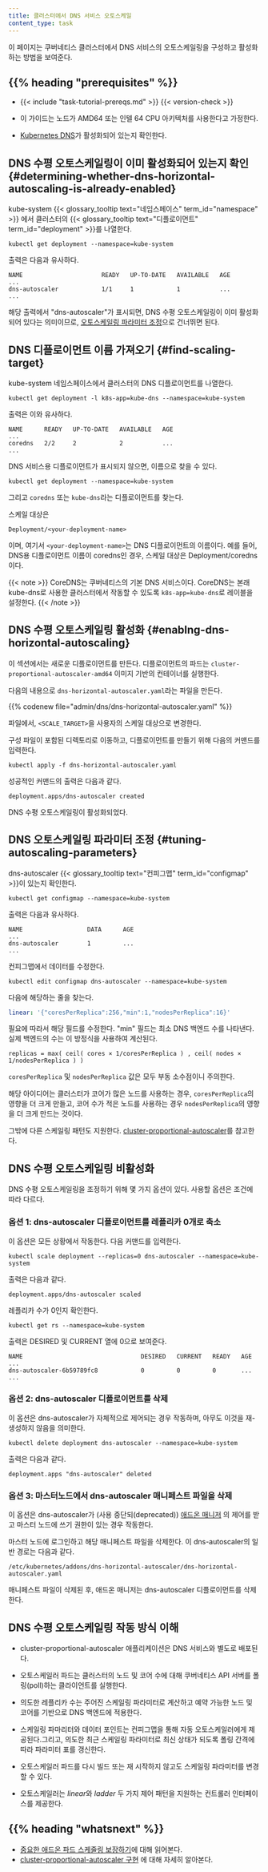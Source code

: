 ```yaml
---
title: 클러스터에서 DNS 서비스 오토스케일
content_type: task
---
```


<!-- overview -->
이 페이지는 쿠버네티스 클러스터에서 DNS 서비스의 오토스케일링을 구성하고
활성화하는 방법을 보여준다.


## {{% heading "prerequisites" %}}


* {{< include "task-tutorial-prereqs.md" >}} {{< version-check >}}

* 이 가이드는 노드가 AMD64 또는 인텔 64 CPU 아키텍처를 사용한다고 가정한다.

* [Kubernetes DNS](/ko/docs/concepts/services-networking/dns-pod-service/)가 활성화되어 있는지 확인한다.



<!-- steps -->

## DNS 수평 오토스케일링이 이미 활성화되어 있는지 확인 {#determining-whether-dns-horizontal-autoscaling-is-already-enabled}

kube-system {{< glossary_tooltip text="네임스페이스" term_id="namespace" >}}
에서 클러스터의 {{< glossary_tooltip text="디플로이먼트" term_id="deployment" >}}를 나열한다.

```shell
kubectl get deployment --namespace=kube-system
```

출력은 다음과 유사하다.

    NAME                      READY   UP-TO-DATE   AVAILABLE   AGE
    ...
    dns-autoscaler            1/1     1            1           ...
    ...

해당 출력에서 "dns-autoscaler"가 표시되면, DNS 수평 오토스케일링이
이미 활성화되어 있다는 의미이므로, 
[오토스케일링 파라미터 조정](#tuning-autoscaling-parameters)으로 건너뛰면 된다.

## DNS 디플로이먼트 이름 가져오기 {#find-scaling-target}

kube-system 네임스페이스에서 클러스터의 DNS 디플로이먼트를 나열한다.

```shell
kubectl get deployment -l k8s-app=kube-dns --namespace=kube-system
```

출력은 이와 유사하다.

    NAME      READY   UP-TO-DATE   AVAILABLE   AGE
    ...
    coredns   2/2     2            2           ...
    ...

DNS 서비스용 디플로이먼트가 표시되지 않으면, 이름으로 찾을 수 있다.

```shell
kubectl get deployment --namespace=kube-system
```

그리고 `coredns` 또는 `kube-dns`라는 디플로이먼트를 찾는다.


스케일 대상은

    Deployment/<your-deployment-name>

이며, 여기서 `<your-deployment-name>`는 DNS 디플로이먼트의 이름이다. 예를 들어, 
DNS용 디플로이먼트 이름이 coredns인 경우, 스케일 대상은 Deployment/coredns이다.

{{< note >}}
CoreDNS는 쿠버네티스의 기본 DNS 서비스이다. 
CoreDNS는 본래 kube-dns로 사용한 클러스터에서 작동할 수 있도록
`k8s-app=kube-dns`로 레이블을 설정한다.
{{< /note >}}

## DNS 수평 오토스케일링 활성화 {#enablng-dns-horizontal-autoscaling}

이 섹션에서는 새로운 디플로이먼트를 만든다. 디플로이먼트의 파드는 
`cluster-proportional-autoscaler-amd64` 이미지 기반의 컨테이너를 실행한다.

다음의 내용으로 `dns-horizontal-autoscaler.yaml`라는 파일을 만든다.

{{% codenew file="admin/dns/dns-horizontal-autoscaler.yaml" %}}

파일에서, `<SCALE_TARGET>`을 사용자의 스케일 대상으로 변경한다.

구성 파일이 포함된 디렉토리로 이동하고,
디플로이먼트를 만들기 위해 다음의 커맨드를 입력한다.

```shell
kubectl apply -f dns-horizontal-autoscaler.yaml
```

성공적인 커맨드의 출력은 다음과 같다.

    deployment.apps/dns-autoscaler created

DNS 수평 오토스케일링이 활성화되었다.

## DNS 오토스케일링 파라미터 조정 {#tuning-autoscaling-parameters}

dns-autoscaler {{< glossary_tooltip text="컨피그맵" term_id="configmap" >}}이 있는지 확인한다.

```shell
kubectl get configmap --namespace=kube-system
```

출력은 다음과 유사하다.

    NAME                  DATA      AGE
    ...
    dns-autoscaler        1         ...
    ...

컨피그맵에서 데이터를 수정한다.

```shell
kubectl edit configmap dns-autoscaler --namespace=kube-system
```

다음에 해당하는 줄을 찾는다.

```yaml
linear: '{"coresPerReplica":256,"min":1,"nodesPerReplica":16}'
```

필요에 따라서 해당 필드를 수정한다.
"min" 필드는 최소 DNS 백엔드 수를 나타낸다. 실제 백엔드의 수는
이 방정식을 사용하여 계산된다.

    replicas = max( ceil( cores × 1/coresPerReplica ) , ceil( nodes × 1/nodesPerReplica ) )

`coresPerReplica` 및 `nodesPerReplica` 값은 모두 
부동 소수점이니 주의한다.	   

해당 아이디어는 클러스터가 코어가 많은 노드를 사용하는 경우,
`coresPerReplica`의 영향을 더 크게 만들고, 코어 수가 적은 노드를 사용하는 경우
`nodesPerReplica`의 영향을 더 크게 만드는 것이다.

그밖에 다른 스케일링 패턴도 지원한다.
[cluster-proportional-autoscaler](https://github.com/kubernetes-sigs/cluster-proportional-autoscaler)를 참고한다.

## DNS 수평 오토스케일링 비활성화

DNS 수평 오토스케일링을 조정하기 위해 몇 가지 옵션이 있다.
사용할 옵션은 조건에 따라 다르다.

### 옵션 1: dns-autoscaler 디플로이먼트를 레플리카 0개로 축소

이 옵션은 모든 상황에서 작동한다. 다음 커맨드를 입력한다.

```shell
kubectl scale deployment --replicas=0 dns-autoscaler --namespace=kube-system
```

출력은 다음과 같다.

    deployment.apps/dns-autoscaler scaled

레플리카 수가 0인지 확인한다.

```shell
kubectl get rs --namespace=kube-system
```

출력은 DESIRED 및 CURRENT 열에 0으로 보여준다.

    NAME                                 DESIRED   CURRENT   READY   AGE
    ...
    dns-autoscaler-6b59789fc8            0         0         0       ...
    ...

### 옵션 2: dns-autoscaler 디플로이먼트를 삭제

이 옵션은 dns-autoscaler가 자체적으로 제어되는 경우 작동하며,
아무도 이것을 재-생성하지 않음을 의미한다.

```shell
kubectl delete deployment dns-autoscaler --namespace=kube-system
```

출력은 다음과 같다.

    deployment.apps "dns-autoscaler" deleted

### 옵션 3: 마스터노드에서 dns-autoscaler 매니페스트 파일을 삭제

이 옵션은 dns-autoscaler가 (사용 중단되(deprecated))
[애드온 매니저](https://git.k8s.io/kubernetes/cluster/addons/README.md)
의 제어를 받고 마스터 노드에 쓰기 권한이 있는 경우 작동한다.

마스터 노드에 로그인하고 해당 매니페스트 파일을 삭제한다.
이 dns-autoscaler의 일반 경로는 다음과 같다.

    /etc/kubernetes/addons/dns-horizontal-autoscaler/dns-horizontal-autoscaler.yaml

매니페스트 파일이 삭제된 후, 애드온 매니저는
dns-autoscaler 디플로이먼트를 삭제한다.						  



<!-- discussion -->

## DNS 수평 오토스케일링 작동 방식 이해

* cluster-proportional-autoscaler 애플리케이션은
DNS 서비스와 별도로 배포된다.				

* 오토스케일러 파드는
클러스터의 노드 및 코어 수에 대해 쿠버네티스 API 서버를 폴링(poll)하는 클라이언트를 실행한다.										 

* 의도한 레플리카 수는 주어진 스케일링 파라미터로 계산하고 
예약 가능한 노드 및 코어를 기반으로 DNS 백엔드에 적용한다.

* 스케일링 파마리터와 데이터 포인트는 컨피그맵을 통해 자동 
오토스케일러에게 제공된다.그리고, 의도한 최근 스케일링 파라미터로 최신 상태가 되도록 
폴링 간격에 따라 파라미터 표를 갱신한다.

* 오토스케일러 파드를 다시 빌드 또는 재 시작하지 않고도 
스케일링 파라미터를 변경할 수 있다.

* 오토스케일러는 *linear*와 *ladder* 두 가지 제어 패턴을 지원하는 컨트롤러
인터페이스를 제공한다.



## {{% heading "whatsnext" %}}

* [중요한 애드온 파드 스케줄링 보장하기](/ko/docs/tasks/administer-cluster/guaranteed-scheduling-critical-addon-pods/)에 대해 읽어본다.
* [cluster-proportional-autoscaler 구현](https://github.com/kubernetes-sigs/cluster-proportional-autoscaler)
에 대해 자세히 알아본다.